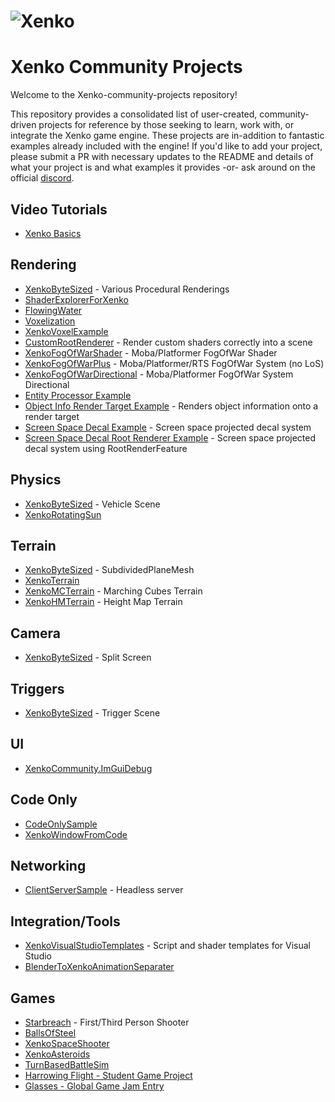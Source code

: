 
![Xenko](https://xenko.com/images/external/xenko-logo-side.png)
=======

# Xenko Community Projects

Welcome to the Xenko-community-projects repository!

This repository provides a consolidated list of user-created, community-driven projects for reference by those seeking to learn, work with, or integrate the Xenko game engine. These projects are in-addition to fantastic examples already included with the engine! If you'd like to add your project, please submit a PR with necessary updates to the README and details of what your project is and what examples it provides -or- ask around on the official [discord](https://discord.gg/bNYVKPC).

## Video Tutorials
* [Xenko Basics](https://www.youtube.com/watch?v=JO9XusgPi8w&list=PLM8hj-JyVnYr-usNqX5aeXG0IwTY9FVge)

## Rendering
* [XenkoByteSized](https://github.com/profan/XenkoByteSized) - Various Procedural Renderings
* [ShaderExplorerForXenko](https://github.com/tebjan/Xenko.ShaderExplorer/releases)
* [FlowingWater](https://github.com/TomGroner/XenkoFlowingWater)
* [Voxelization](https://github.com/WhyPenguins/XenkoVoxelGI)
* [XenkoVoxelExample](https://github.com/jason-wilmans/XenkoVoxelExample)
* [CustomRootRenderer](https://github.com/tebjan/Xenko.CustomRootRenderFeature) - Render custom shaders correctly into a scene
* [XenkoFogOfWarShader](https://github.com/devjarmo/XenkoFogOfWarShader) - Moba/Platformer FogOfWar Shader
* [XenkoFogOfWarPlus](https://github.com/devjarmo/XenkoFogOfWarPlus) - Moba/Platformer/RTS FogOfWar System (no LoS)
* [XenkoFogOfWarDirectional](https://github.com/devjarmo/XenkoFogOfWarDirectional) - Moba/Platformer FogOfWar System Directional
* [Entity Processor Example](https://github.com/Basewq/XenkoProofOfConcepts)
* [Object Info Render Target Example](https://github.com/Basewq/XenkoProofOfConcepts) - Renders object information onto a render target
* [Screen Space Decal Example](https://github.com/Basewq/XenkoProofOfConcepts) - Screen space projected decal system
* [Screen Space Decal Root Renderer Example](https://github.com/Basewq/XenkoProofOfConcepts) - Screen space projected decal system using RootRenderFeature

## Physics
* [XenkoByteSized](https://github.com/profan/XenkoByteSized) - Vehicle Scene
* [XenkoRotatingSun](https://github.com/SuavePirate/Xenko.RotatingSun)

## Terrain
* [XenkoByteSized](https://github.com/profan/XenkoByteSized) - SubdividedPlaneMesh
* [XenkoTerrain](https://github.com/TomGroner/XenkoTerrain)
* [XenkoMCTerrain](https://github.com/SilentCLD/XenkoMCTerrain) - Marching Cubes Terrain
* [XenkoHMTerrain](https://github.com/SilentCLD/XenkoHMTerrain) - Height Map Terrain

## Camera
* [XenkoByteSized](https://github.com/profan/XenkoByteSized) - Split Screen

## Triggers
* [XenkoByteSized](https://github.com/profan/XenkoByteSized) - Trigger Scene

## UI
* [XenkoCommunity.ImGuiDebug](https://github.com/Eideren/XenkoCommunity.ImGuiDebug)

## Code Only
* [CodeOnlySample](https://github.com/xen2/Xenko.CodeOnlySample)
* [XenkoWindowFromCode](https://github.com/microdee/xenko-window-from-code)

## Networking
* [ClientServerSample](https://github.com/xen2/Xenko.ClientServerSample) - Headless server

## Integration/Tools
* [XenkoVisualStudioTemplates](https://github.com/tebjan/XenkoTemplates/releases) - Script and shader templates for Visual Studio
* [BlenderToXenkoAnimationSeparater](https://github.com/GutterLab/BlenderToXenkoAnimationSeparator)

## Games
* [Starbreach](https://github.com/xenko3d/Starbreach) - First/Third Person Shooter
* [BallsOfSteel](https://github.com/Kryptos-FR/BallsOfSteel)
* [XenkoSpaceShooter](https://github.com/jayrulez/XenkoSpaceShooter)
* [XenkoAsteroids](https://github.com/LanceJZ/Xenko_Asteroids)
* [TurnBasedBattleSim](https://github.com/jayrulez/TurnBasedBattleSim)
* [Harrowing Flight - Student Game Project](https://forums.xenko.com/t/harrowing-flight-student-game-project/1823)
* [Glasses - Global Game Jam Entry](https://globalgamejam.org/2019/games/glasses)

